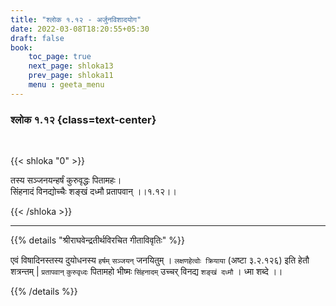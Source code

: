 ```yaml
---
title: "श्लोक १.१२ - अर्जुनविशादयोग"
date: 2022-03-08T18:20:55+05:30
draft: false
book:
    toc_page: true
    next_page: shloka13
    prev_page: shloka11
    menu : geeta_menu
---
```




### श्लोक १.१२ {class=text-center}

<br/>

{{< shloka  "0"  >}}

तस्य सञ्जनयन्हर्षं कुरुवृद्धः पितामहः।  
सिंहनादं विनद्योच्चैः शङ्खं दध्मौ प्रतापवान् ।।१.१२।।

{{< /shloka >}}

---

{{% details "श्रीराघवेन्द्रतीर्थविरचित गीताविवृतिः" %}}

एवं विषादिनस्तस्य दुयोधनस्य `हर्षम्`  `सञ्जयन्` जनयितुम् ।
`लक्षणहेत्वोः क्रियाया` (अष्टा ३.२.१२६) इति हेतौ शत्रन्तम् | `प्रतापवान्` `कुरुवृध्दः` पितामहो भीष्मः `सिंहनादम्` उच्चर्  विनद्य  `शङ्खं दध्मौ` । ध्मा शब्दे ।।

{{% /details %}}

